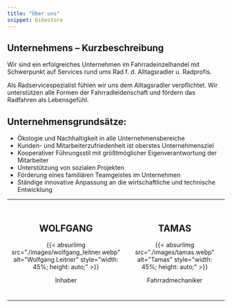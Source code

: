```yaml
---
title: "Über uns"
snippet: bikestore
---
```


## Unternehmens – Kurzbeschreibung

Wir sind ein erfolgreiches Unternehmen im Fahrradeinzelhandel mit Schwerpunkt auf Services rund ums Rad f. d. Alltagsradler u. Radprofis.

Als Radservicespezialist fühlen wir uns dem Alltagsradler verpflichtet. Wir unterstützen alle Formen der Fahrradleidenschaft und fördern das Radfahren als Lebensgefühl.

## Unternehmensgrundsätze:
- Ökologie und Nachhaltigkeit in alle Unternehmensbereiche
- Kunden- und Mitarbeiterzufriedenheit ist oberstes Unternehmensziel
- Kooperativer Führungsstil mit größtmöglicher Eigenverantwortung der Mitarbeiter
- Unterstützung von sozialen Projekten
- Förderung eines familiären Teamgeistes im Unternehmen
- Ständige innovative Anpassung an die wirtschaftliche und technische Entwicklung

---

<div style="display: flex; justify-content: space-around; flex-wrap: wrap;">

<div style="flex: 1; text-align: center; margin: 10px;">
  <h2>WOLFGANG</h2>
  {{< absurlimg src="./images/wolfgang_leitner.webp" alt="Wolfgang Leitner" style="width: 45%; height: auto;" >}}
  <p>Inhaber</p>
</div>

<div style="flex: 1; text-align: center; margin: 10px;">
  <h2>TAMAS</h2>
  {{< absurlimg src="./images/tamas.webp" alt="Tamas" style="width: 45%; height: auto;" >}}
  <p>Fahrradmechaniker</p>
</div>

</div>

---

